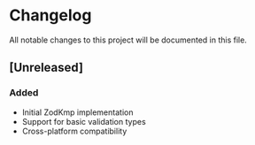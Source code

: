 # Changelog

All notable changes to this project will be documented in this file.

## [Unreleased]

### Added
- Initial ZodKmp implementation
- Support for basic validation types
- Cross-platform compatibility